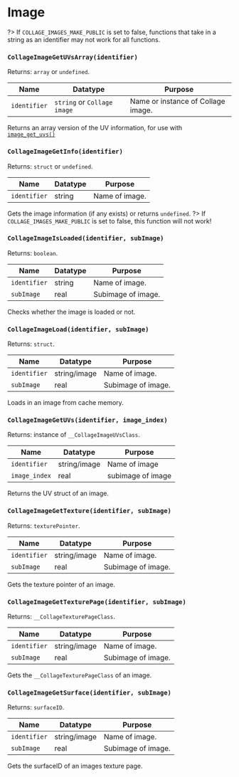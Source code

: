 # Image

?> If `COLLAGE_IMAGES_MAKE_PUBLIC` is set to false, functions that take in a string as an identifier may not work for all functions.

### `CollageImageGetUVsArray(identifier)`

Returns: `array` or `undefined`.

|Name|Datatype|Purpose|
|---|---|---|
|`identifier`|`string` or `Collage image`|Name or instance of Collage image.|

Returns an array version of the UV information, for use with [`image_get_uvs()`](compatibility.md#image_get_uvssprite_indeximage-image_index)

### `CollageImageGetInfo(identifier)`

Returns: `struct` or `undefined`.

|Name|Datatype|Purpose|
|---|---|---|
|`identifier`|string|Name of image.|

Gets the image information (if any exists) or returns `undefined`.
?> If `COLLAGE_IMAGES_MAKE_PUBLIC` is set to false, this function will not work!

### `CollageImageIsLoaded(identifier, subImage)`

Returns: `boolean`.

|Name|Datatype|Purpose|
|---|---|---|
|`identifier`|string|Name of image.|
|`subImage`|real|Subimage of image.|

Checks whether the image is loaded or not.

### `CollageImageLoad(identifier, subImage)`

Returns: `struct`.

|Name|Datatype|Purpose|
|---|---|---|
|`identifier`|string/image|Name of image.|
|`subImage`|real|Subimage of image.|

Loads in an image from cache memory.

### `CollageImageGetUVs(identifier, image_index)`

Returns: instance of `__CollageImageUVsClass`.

|Name|Datatype|Purpose|
|---|---|---|
|`identifier`|string/image|Name of image|
|`image_index`|real|subimage of image|

Returns the UV struct of an image.

### `CollageImageGetTexture(identifier, subImage)`

Returns: `texturePointer`.

|Name|Datatype|Purpose|
|---|---|---|
|`identifier`|string/image|Name of image.|
|`subImage`|real|Subimage of image.|

Gets the texture pointer of an image.

### `CollageImageGetTexturePage(identifier, subImage)`

Returns: `__CollageTexturePageClass`.

|Name|Datatype|Purpose|
|---|---|---|
|`identifier`|string/image|Name of image.|
|`subImage`|real|Subimage of image.|

Gets the `__CollageTexturePageClass` of an image.

### `CollageImageGetSurface(identifier, subImage)`

Returns: `surfaceID`.

|Name|Datatype|Purpose|
|---|---|---|
|`identifier`|string/image|Name of image.|
|`subImage`|real|Subimage of image.|

Gets the surfaceID of an images texture page.
